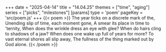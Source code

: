 +++
date = "2025-04-14"
title = "14.04.25"
themes = ["time", "aging"]
series = ["picks", "milestones"]
[params]
  type = 'poem'
  pageKey = 'src/poem.js'
+++
{{< poem >}}
The year ticks on a discrete mark of the,
Unending slip of time, each moment gone,
A smear its place in time to 'ternity,
When does the wrinkle dress an eye with glee?
When do hairs cling to shadows of a jaw?
When does one wake up full of years for more?
To vast eternal shores all slip away,
The fullness of the thing marked out by God alone.
{{< /poem >}}